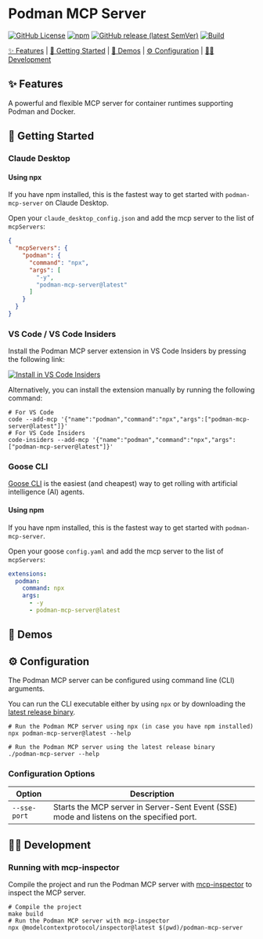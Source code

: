 # Podman MCP Server

[![GitHub License](https://img.shields.io/github/license/manusa/podman-mcp-server)](https://github.com/manusa/podman-mcp-server/blob/main/LICENSE)
[![npm](https://img.shields.io/npm/v/podman-mcp-server)](https://www.npmjs.com/package/podman-mcp-server)
[![GitHub release (latest SemVer)](https://img.shields.io/github/v/release/manusa/podman-mcp-server?sort=semver)](https://github.com/manusa/podman-mcp-server/releases/latest)
[![Build](https://github.com/manusa/podman-mcp-server/actions/workflows/build.yaml/badge.svg)](https://github.com/manusa/podman-mcp-server/actions/workflows/build.yaml)

[✨ Features](#features) | [🚀 Getting Started](#getting-started) | [🎥 Demos](#demos) | [⚙️ Configuration](#configuration) | [🧑‍💻 Development](#development)

## ✨ Features <a id="features"></a>

A powerful and flexible MCP server for container runtimes supporting Podman and Docker.


## 🚀 Getting Started <a id="getting-started"></a>

### Claude Desktop

#### Using npx

If you have npm installed, this is the fastest way to get started with `podman-mcp-server` on Claude Desktop.

Open your `claude_desktop_config.json` and add the mcp server to the list of `mcpServers`:
``` json
{
  "mcpServers": {
    "podman": {
      "command": "npx",
      "args": [
        "-y",
        "podman-mcp-server@latest"
      ]
    }
  }
}
```

### VS Code / VS Code Insiders

Install the Podman MCP server extension in VS Code Insiders by pressing the following link:

[<img alt="Install in VS Code Insiders" src="https://img.shields.io/badge/VS_Code_Insiders-VS_Code_Insiders?style=flat-square&label=Install%20Server&color=24bfa5">](https://insiders.vscode.dev/redirect?url=vscode-insiders%3Amcp%2Finstall%3F%257B%2522name%2522%253A%2522podman%2522%252C%2522command%2522%253A%2522npx%2522%252C%2522args%2522%253A%255B%2522-y%2522%252C%2522podman-mcp-server%2540latest%2522%255D%257D)

Alternatively, you can install the extension manually by running the following command:

```shell
# For VS Code
code --add-mcp '{"name":"podman","command":"npx","args":["podman-mcp-server@latest"]}'
# For VS Code Insiders
code-insiders --add-mcp '{"name":"podman","command":"npx","args":["podman-mcp-server@latest"]}'
```

### Goose CLI

[Goose CLI](https://blog.marcnuri.com/goose-on-machine-ai-agent-cli-introduction) is the easiest (and cheapest) way to get rolling with artificial intelligence (AI) agents.

#### Using npm

If you have npm installed, this is the fastest way to get started with `podman-mcp-server`.

Open your goose `config.yaml` and add the mcp server to the list of `mcpServers`:
```yaml
extensions:
  podman:
    command: npx
    args:
      - -y
      - podman-mcp-server@latest

```

## 🎥 Demos <a id="demos"></a>

## ⚙️ Configuration <a id="configuration"></a>

The Podman MCP server can be configured using command line (CLI) arguments.

You can run the CLI executable either by using `npx` or by downloading the [latest release binary](https://github.com/manusa/podman-mcp-server/releases/latest).

```shell
# Run the Podman MCP server using npx (in case you have npm installed)
npx podman-mcp-server@latest --help
```

```shell
# Run the Podman MCP server using the latest release binary
./podman-mcp-server --help
```

### Configuration Options

| Option       | Description                                                                              |
|--------------|------------------------------------------------------------------------------------------|
| `--sse-port` | Starts the MCP server in Server-Sent Event (SSE) mode and listens on the specified port. |

## 🧑‍💻 Development <a id="development"></a>

### Running with mcp-inspector

Compile the project and run the Podman MCP server with [mcp-inspector](https://modelcontextprotocol.io/docs/tools/inspector) to inspect the MCP server.

```shell
# Compile the project
make build
# Run the Podman MCP server with mcp-inspector
npx @modelcontextprotocol/inspector@latest $(pwd)/podman-mcp-server
```
